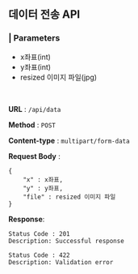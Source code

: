 ## 데이터 전송 API

### | Parameters

- x좌표(int)
- y좌표(int) 
- resized 이미지 파일(jpg)

<br>

**URL** : `/api/data`

**Method** : `POST`

**Content-type** : `multipart/form-data`

**Request Body** : 

```
{
    "x" : x좌표,
    "y" : y좌표,
    "file" : resized 이미지 파일
}
```

**Response**:

```
Status Code : 201
Description: Successful response

Status Code : 422
Description: Validation error

```